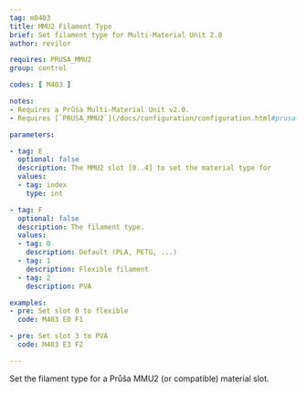 ```yaml
---
tag: m0403
title: MMU2 Filament Type
brief: Set filament type for Multi-Material Unit 2.0
author: revilor

requires: PRUSA_MMU2
group: control

codes: [ M403 ]

notes:
- Requires a Průša Multi-Material Unit v2.0.
- Requires [`PRUSA_MMU2`](/docs/configuration/configuration.html#prusa-mmu2)

parameters:

- tag: E
  optional: false
  description: The MMU2 slot [0..4] to set the material type for
  values:
  - tag: index
    type: int

- tag: F
  optional: false
  description: The filament type.
  values:
  - tag: 0
    description: Default (PLA, PETG, ...)
  - tag: 1
    description: Flexible filament
  - tag: 2
    description: PVA

examples:
- pre: Set slot 0 to flexible
  code: M403 E0 F1

- pre: Set slot 3 to PVA
  code: M403 E3 F2

---
```


Set the filament type for a Průša MMU2 (or compatible) material slot.
